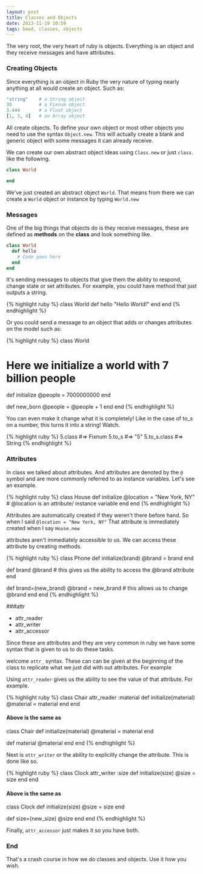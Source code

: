 ```yaml
---
layout: post
title: Classes and Objects
date: 2013-11-19 10:59
tags: bewd, classes, objects
---
```


The very root, the very heart of ruby is objects.  Everything is an object and they receive messages and have attributes.

### Creating Objects

Since everything is an object in Ruby the very nature of typing nearly anything at all would create an object. Such as:

``` ruby
"string"    # a String object
30          # a Fixnum object
3.444       # a Float object
[1, 3, 4]   # an Array object
```

All create objects. To define your own object or most other objects you need to use the syntax `Object.new`. This will actually create a blank and generic object with some messages it can already receive.

We can create our own abstract object ideas using `Class.new` or just `class`. like the following.

``` ruby
class World

end
```

We've just created an abstract object `World`. That means from there we can create a `World` object or instance by typing `World.new`

### Messages

One of the big things that objects do is they receive messages, these are defined as __methods__ on the __class__ and look something like.

``` ruby
class World
  def hello
    # Code goes here
  end
end
```

It's sending messages to objects that give them the ability to respond, change state or set attributes. For example, you could have method that just outputs a string.

{% highlight ruby %}
class World
  def hello
    "Hello World!"
  end
end
{% endhighlight %}

Or you could send a message to an object that adds or changes attributes on the model such as:

{% highlight ruby %}
class World
  # Here we initialize a world with 7 billion people
  def initialize
    @people = 7000000000
  end

  def new_born
    @people = @people + 1
  end
end
{% endhighlight %}

You can even make it change what it is completely! Like in the case of to_s on a number, this turns it into a string! Watch.

{% highlight ruby %}
5.class #=> Fixnum
5.to_s #=> "5"
5.to_s.class #=> String
{% endhighlight %}

### Attributes

In class we talked about attributes. And attributes are denoted by the `@` symbol and are more commonly referred to as instance variables. Let's see an example.

{% highlight ruby %}
class House
  def initialize
    @location = "New York, NY" # @location is an attribute/ instance variable
  end
end
{% endhighlight %}

Attributes are automatically created if they weren't there before hand. So when I said `@location = "New York, NY"` That attribute is immediately created when I say `House.new`

attributes aren't immediately accessible to us. We can access these attribute by creating methods.

{% highlight ruby %}
class Phone
  def initialize(brand)
    @brand = brand
  end

  def brand
    @brand # this gives us the ability to access the @brand attribute
  end

  def brand=(new_brand)
    @brand = new_brand # this allows us to change @brand
  end
end
{% endhighlight %}

###attr

- attr_reader
- attr_writer
- attr_accessor

Since these are attributes and they are very common in ruby we have some syntax that is given to us to do these tasks.

welcome `attr_` syntax. These can can be given at the beginning of the class to replicate what we just did with out attributes. For example

Using `attr_reader` gives us the ability to see the value of that attribute. For example.

{% highlight ruby %}
class Chair
  attr_reader :material
  def initialize(material)
    @material = material
  end
end

#### Above is the same as

class Chair
  def initialize(material)
    @material = material
  end

  def material
    @material
  end
end
{% endhighlight %}

Next is `attr_writer` or the ability to explicitly change the attribute. This is done like so.

{% highlight ruby %}
class Clock
  attr_writer :size
  def initialize(size)
    @size = size
  end
end

#### Above is the same as

class Clock
  def initialize(size)
    @size = size
  end

  def size=(new_size)
    @size
  end
end
{% endhighlight %}

Finally, `attr_accessor` just makes it so you have both.


### End

That's a crash course in how we do classes and objects. Use it how you wish.
